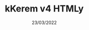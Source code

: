 ---
title: kKerem v4 HTMLy
date: 23/03/2022
categories: 
  - HTMLy Themes
tags:
  - HTML
  - CSS
  - JavaScript
  - PHP
images: /assets/screencapture-kkerem-htmly-x-index-html-2022-04-03-12_31_58.jpg
logo: /assets/logo/kkeremv4htmly.png
madefor: myself
preview:
  - icon: fas fa-pager
    label: Index
    url: https://kkerem.com/project/kkeremv4htmly
download:
  - icon: fas fa-archive
    label: HTML
    url: https://kkerem.com/project/kkeremv4htmly/archive.zip
---